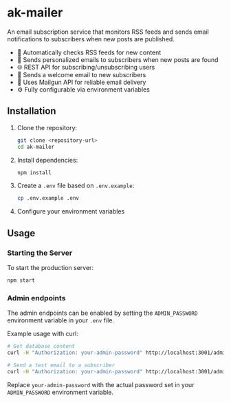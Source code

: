 # ak-mailer

An email subscription service that monitors RSS feeds and sends email notifications to subscribers when new posts are published.

- 🔄 Automatically checks RSS feeds for new content
- 📧 Sends personalized emails to subscribers when new posts are found
- 🌐 REST API for subscribing/unsubscribing users
- 🎉 Sends a welcome email to new subscribers
- 📮 Uses Mailgun API for reliable email delivery
- ⚙️ Fully configurable via environment variables

## Installation

1. Clone the repository:

   ```bash
   git clone <repository-url>
   cd ak-mailer
   ```

2. Install dependencies:

   ```bash
   npm install
   ```

3. Create a `.env` file based on `.env.example`:

   ```bash
   cp .env.example .env
   ```

4. Configure your environment variables

## Usage

### Starting the Server

To start the production server:

```bash
npm start
```

### Admin endpoints

The admin endpoints can be enabled by setting the `ADMIN_PASSWORD` environment variable in your `.env` file.

Example usage with curl:

```bash
# Get database content
curl -H "Authorization: your-admin-password" http://localhost:3001/admin/db

# Send a test email to a subscriber
curl -H "Authorization: your-admin-password" http://localhost:3001/admin/test/user@example.com
```

Replace `your-admin-password` with the actual password set in your `ADMIN_PASSWORD` environment variable.
